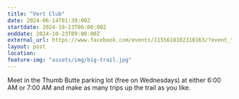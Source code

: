 ```yaml
---
title: "Vert Club"
date: 2024-06-14T01:39:00Z
startdate: 2024-10-23T06:00:00Z
enddate: 2024-10-23T09:00:00Z
external_url: https://www.facebook.com/events/1155618102310163/?event_time_id=1155618175643489
layout: post
location: 
feature-img: "assets/img/big-trail.jpg"
---
```


Meet in the Thumb Butte parking lot (free on Wednesdays) at either 6&#58;00 AM or 7&#58;00 AM and make as many trips up the trail as you like.<br>
  <br>
  
